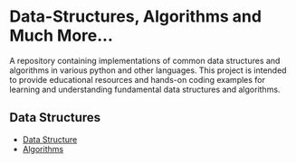 # Data-Structures, Algorithms and Much More...

A repository containing implementations of common data structures and algorithms in various python and other languages. This project is intended to provide educational resources and hands-on coding examples for learning and understanding fundamental data structures and algorithms.

<h2 style="border:0;">Data Structures</h2>

- [Data Structure](./Data%20Structures/)
- [Algorithms](./Algorithms/)